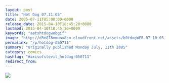 ```yaml
---
layout: post
title: "Hot Dog 07.11.05"
date: 2005-07-11T05:00:00+0000
release_date: 2015-04-10T18:45:20+0000
lastmod: 2015-04-10T18:45:20+0000
keywords: "aetshtdogwebgif"
image: "http://d3e878vmunx8cm.cloudfront.net/assets/h0tdogWEB_07_10_05.gif"
permalink: "/p/hotdog-050711"
summary: "Originally published Monday July, 11th 2005"
category: comics
hashtag: "#axisofstevil_hotdog-050711"
redirect_from:
---
```


![](http://d3e878vmunx8cm.cloudfront.net/assets/h0tdogWEB_07_10_05.gif)
